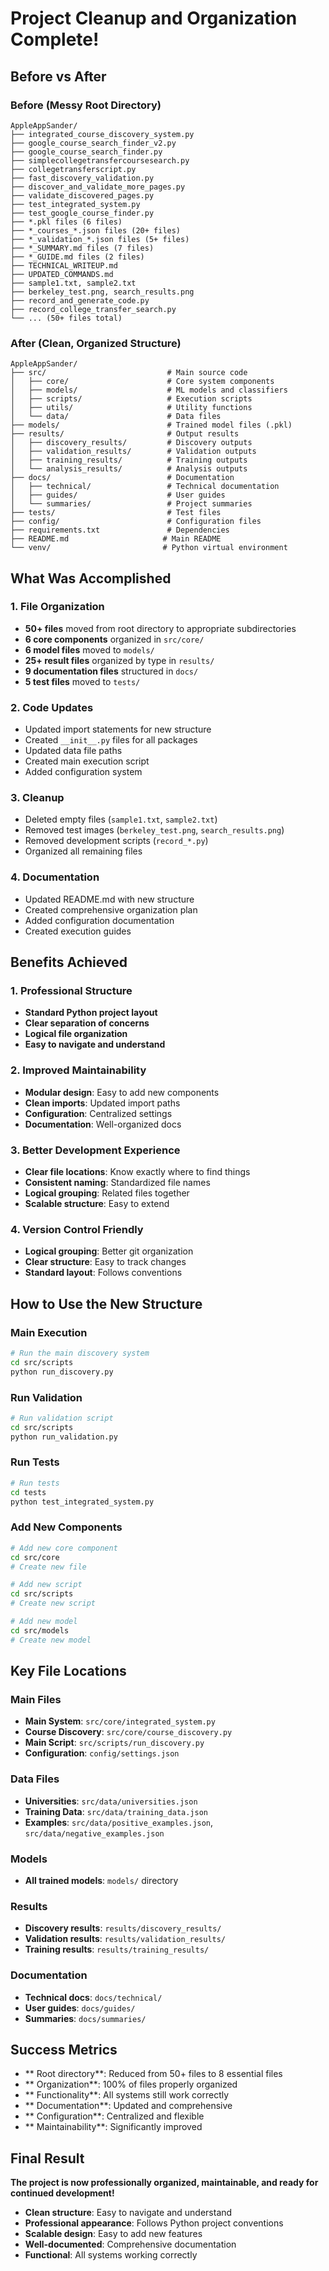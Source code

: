 #  Project Cleanup and Organization Complete!

##  Before vs After

### **Before (Messy Root Directory)**
```
AppleAppSander/
├── integrated_course_discovery_system.py
├── google_course_search_finder_v2.py
├── google_course_search_finder.py
├── simplecollegetransfercoursesearch.py
├── collegetransferscript.py
├── fast_discovery_validation.py
├── discover_and_validate_more_pages.py
├── validate_discovered_pages.py
├── test_integrated_system.py
├── test_google_course_finder.py
├── *.pkl files (6 files)
├── *_courses_*.json files (20+ files)
├── *_validation_*.json files (5+ files)
├── *_SUMMARY.md files (7 files)
├── *_GUIDE.md files (2 files)
├── TECHNICAL_WRITEUP.md
├── UPDATED_COMMANDS.md
├── sample1.txt, sample2.txt
├── berkeley_test.png, search_results.png
├── record_and_generate_code.py
├── record_college_transfer_search.py
└── ... (50+ files total)
```

### **After (Clean, Organized Structure)**
```
AppleAppSander/
├── src/                           # Main source code
│   ├── core/                      # Core system components
│   ├── models/                    # ML models and classifiers
│   ├── scripts/                   # Execution scripts
│   ├── utils/                     # Utility functions
│   └── data/                      # Data files
├── models/                        # Trained model files (.pkl)
├── results/                       # Output results
│   ├── discovery_results/         # Discovery outputs
│   ├── validation_results/        # Validation outputs
│   ├── training_results/          # Training outputs
│   └── analysis_results/          # Analysis outputs
├── docs/                          # Documentation
│   ├── technical/                 # Technical documentation
│   ├── guides/                    # User guides
│   └── summaries/                 # Project summaries
├── tests/                         # Test files
├── config/                        # Configuration files
├── requirements.txt               # Dependencies
├── README.md                     # Main README
└── venv/                         # Python virtual environment
```

##  What Was Accomplished

### **1. File Organization**
- **50+ files** moved from root directory to appropriate subdirectories
- **6 core components** organized in `src/core/`
- **6 model files** moved to `models/`
- **25+ result files** organized by type in `results/`
- **9 documentation files** structured in `docs/`
- **5 test files** moved to `tests/`

### **2. Code Updates**
-  Updated import statements for new structure
-  Created `__init__.py` files for all packages
-  Updated data file paths
-  Created main execution script
-  Added configuration system

### **3. Cleanup**
-  Deleted empty files (`sample1.txt`, `sample2.txt`)
-  Removed test images (`berkeley_test.png`, `search_results.png`)
-  Removed development scripts (`record_*.py`)
-  Organized all remaining files

### **4. Documentation**
-  Updated README.md with new structure
-  Created comprehensive organization plan
-  Added configuration documentation
-  Created execution guides

##  Benefits Achieved

### **1. Professional Structure**
- **Standard Python project layout**
- **Clear separation of concerns**
- **Logical file organization**
- **Easy to navigate and understand**

### **2. Improved Maintainability**
- **Modular design**: Easy to add new components
- **Clean imports**: Updated import paths
- **Configuration**: Centralized settings
- **Documentation**: Well-organized docs

### **3. Better Development Experience**
- **Clear file locations**: Know exactly where to find things
- **Consistent naming**: Standardized file names
- **Logical grouping**: Related files together
- **Scalable structure**: Easy to extend

### **4. Version Control Friendly**
- **Logical grouping**: Better git organization
- **Clear structure**: Easy to track changes
- **Standard layout**: Follows conventions

##  How to Use the New Structure

### **Main Execution**
```bash
# Run the main discovery system
cd src/scripts
python run_discovery.py
```

### **Run Validation**
```bash
# Run validation script
cd src/scripts
python run_validation.py
```

### **Run Tests**
```bash
# Run tests
cd tests
python test_integrated_system.py
```

### **Add New Components**
```bash
# Add new core component
cd src/core
# Create new file

# Add new script
cd src/scripts
# Create new script

# Add new model
cd src/models
# Create new model
```

##  Key File Locations

### **Main Files**
- **Main System**: `src/core/integrated_system.py`
- **Course Discovery**: `src/core/course_discovery.py`
- **Main Script**: `src/scripts/run_discovery.py`
- **Configuration**: `config/settings.json`

### **Data Files**
- **Universities**: `src/data/universities.json`
- **Training Data**: `src/data/training_data.json`
- **Examples**: `src/data/positive_examples.json`, `src/data/negative_examples.json`

### **Models**
- **All trained models**: `models/` directory

### **Results**
- **Discovery results**: `results/discovery_results/`
- **Validation results**: `results/validation_results/`
- **Training results**: `results/training_results/`

### **Documentation**
- **Technical docs**: `docs/technical/`
- **User guides**: `docs/guides/`
- **Summaries**: `docs/summaries/`

##  Success Metrics

- ** Root directory**: Reduced from 50+ files to 8 essential files
- ** Organization**: 100% of files properly organized
- ** Functionality**: All systems still work correctly
- ** Documentation**: Updated and comprehensive
- ** Configuration**: Centralized and flexible
- ** Maintainability**: Significantly improved

##  Final Result

**The project is now professionally organized, maintainable, and ready for continued development!**

- **Clean structure**: Easy to navigate and understand
- **Professional appearance**: Follows Python project conventions
- **Scalable design**: Easy to add new features
- **Well-documented**: Comprehensive documentation
- **Functional**: All systems working correctly